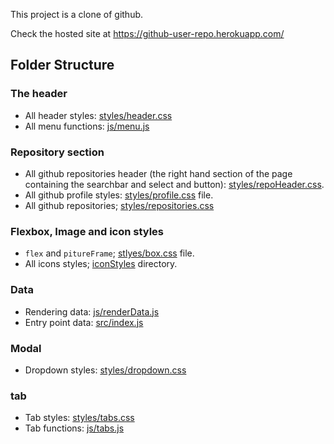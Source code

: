 This project is a clone of github.

Check the hosted site at https://github-user-repo.herokuapp.com/

## Folder Structure

### The header

- All header styles: [styles/header.css](./styles/header.css)
- All menu functions: [js/menu.js](js/menu.js)

### Repository section

- All github repositories header (the right hand section of the page containing the searchbar and select and button): [styles/repoHeader.css](./styles/repoHeader.css).
- All github profile styles: [styles/profile.css](./styles/profile.css) file.
- All github repositories; [styles/repositories.css](./styles/repositories.css)

### Flexbox, Image and icon styles

- `flex` and `pitureFrame`; [stlyes/box.css](./styles/box.css) file.
- All icons styles; [iconStyles](./iconStyles) directory.

### Data

- Rendering data: [js/renderData.js](js/renderData.js)
- Entry point data: [src/index.js](src/index.js)

### Modal

- Dropdown styles: [styles/dropdown.css](styles/dropdown.css)

### tab

- Tab styles: [styles/tabs.css](styles/tabs.css)
- Tab functions: [js/tabs.js](js/tabs.js)
